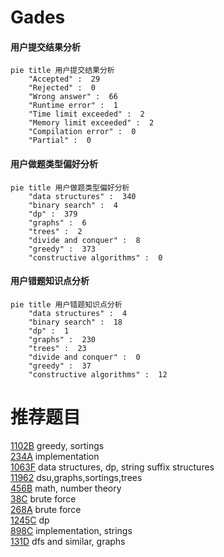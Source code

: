 # Gades

<!-- tabs:start -->



#### **用户提交结果分析**

```mermaid
pie title 用户提交结果分析
    "Accepted" :  29
    "Rejected" :  0
    "Wrong answer" :  66
    "Runtime error" :  1
    "Time limit exceeded" :  2
    "Memory limit exceeded" :  2
    "Compilation error" :  0
    "Partial" :  0
```

#### **用户做题类型偏好分析**

```mermaid
pie title 用户做题类型偏好分析
    "data structures" :  340
    "binary search" :  4
    "dp" :  379
    "graphs" :  6
    "trees" :  2
    "divide and conquer" :  8
    "greedy" :  373
    "constructive algorithms" :  0
```
#### **用户错题知识点分析**

```mermaid
pie title 用户错题知识点分析
    "data structures" :  4
    "binary search" :  18
    "dp" :  1
    "graphs" :  230
    "trees" :  23
    "divide and conquer" :  0
    "greedy" :  37
    "constructive algorithms" :  12
```



<!-- tabs:end -->
# 推荐题目
[1102B](https://codeforces.com/contest/1102/problem/B)		greedy,
                        sortings		  
[234A](https://codeforces.com/contest/234/problem/A)		implementation		  
[1063F](https://codeforces.com/contest/1063/problem/F)		data structures,
                        dp,
                        string suffix structures		  
[11962](https://codeforces.com/contest/1196/problem/2)		dsu,graphs,sortings,trees		  
[456B](https://codeforces.com/contest/456/problem/B)		math,
                        number theory		  
[38C](https://codeforces.com/contest/38/problem/C)		brute force		  
[268A](https://codeforces.com/contest/268/problem/A)		brute force		  
[1245C](https://codeforces.com/contest/1245/problem/C)		dp		  
[898C](https://codeforces.com/contest/898/problem/C)		implementation,
                        strings		  
[131D](https://codeforces.com/contest/131/problem/D)		dfs and similar,
                        graphs		  
